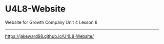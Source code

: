 # U4L8-Website

Website for Growth Company Unit 4 Lesson 8
______________

https://jakeward98.github.io/U4L8-Website/
